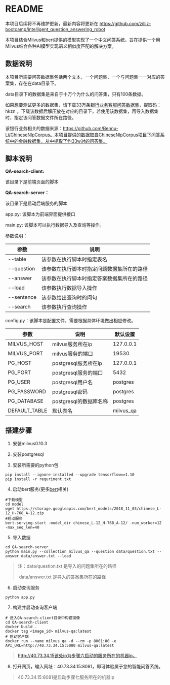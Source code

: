 # README

本项目后续将不再维护更新，最新内容将更新在 https://github.com/zilliz-bootcamp/intelligent_question_answering_robot

本项目结合Milvus和bert提供的模型实现了一个中文问答系统。旨在提供一个用Milvus结合各种AI模型实现语义相似度匹配的解决方案。

## 数据说明

本项目所需要问答数据集包括两个文本，一个问题集，一个与问题集一一对应的答案集，存在在data目录下。

data目录下的数据集是来自于十万个为什么的问答集，只有100条数据。

如果想要测试更多的数据集，请下载33万条[银行业务客服问答数据集](https://pan.baidu.com/s/1g-vMh05sDRv1EBZN6X7Qxw)，提取码：hkzn 。下载该数据后解压放在对应的目录下，若使用该数据集，再导入数据集时，指定该问答数据文件所在路径。

该银行业务相关的数据来源：https://github.com/Bennu-Li/ChineseNlpCorpus。本项目提供的数据取自ChineseNlpCorpus项目下问答系统中的金融数据集，从中提取了约33w对的问答集。

## 脚本说明

**QA-search-client:**

该目录下是前端页面的脚本

**QA-search-server：**

该目录下是启动后端服务的脚本

app.py: 该脚本为前端界面提供接口

main.py: 该脚本可以执行数据导入及查询等操作。

参数说明：

| 参数       | 说明                                       |
| ---------- | ------------------------------------------ |
| --table    | 该参数在执行脚本时指定表名                 |
| --question | 该参数在执行脚本时指定问题数据集所在的路径 |
| --answer   | 该参数在执行脚本时指定答案数据集所在的路径 |
| --load     | 该参数执行数据导入操作                     |
| --sentence | 该参数给出查询时的问句                     |
| --search   | 该参数执行查询操作                         |

config.py：该脚本是配置文件，需要根据具体环境做出相应修改。

| 参数          | 说明                   | 默认设置  |
| ------------- | ---------------------- | --------- |
| MILVUS_HOST   | milvus服务所在ip       | 127.0.0.1 |
| MILVUS_PORT   | milvus服务的端口       | 19530     |
| PG_HOST       | postgresql服务所在ip   | 127.0.0.1 |
| PG_PORT       | postgresql服务的端口   | 5432      |
| PG_USER       | postgresql用户名       | postgres  |
| PG_PASSWORD   | postgresql密码         | postgres  |
| PG_DATABASE   | postgresql的数据库名称 | postgres  |
| DEFAULT_TABLE | 默认表名               | milvus_qa |

## 搭建步骤

1. 安装milvus0.10.3

2. 安装postgresql

3. 安装所需要的python包

```shell
pip install --ignore-installed --upgrade tensorflow==1.10
pip install -r requriment.txt
```

4. 启动bert服务(更多[bert](https://github.com/hanxiao/bert-as-service#building-a-qa-semantic-search-engine-in-3-minutes)相关)

```shell
#下载模型
cd model
wget https://storage.googleapis.com/bert_models/2018_11_03/chinese_L-12_H-768_A-12.zip
#启动服务
bert-serving-start -model_dir chinese_L-12_H-768_A-12/ -num_worker=12 -max_seq_len=40
```

5. 导入数据

```shell
cd QA-search-server
python main.py --collection milvus_qa --question data/question.txt --answer data/answer.txt --load
```

> 注：data/question.txt 是导入的问题集所在的路径
>
> ​        data/answer.txt 是导入的答案集所在的路径

6. 启动查询服务

```shell
python app.py
```

7. 构建并启动查询客户端

```shell
# 进入QA-search-client目录中构建镜像
cd QA-search-client
docker build .
docker tag <image_id> milvus-qa:latest
# 启动客户端
docker run --name milvus_qa -d --rm -p 8001:80 -e API_URL=http://40.73.34.15:5000 milvus-qa:latest
```

> http://40.73.34.15该处ip为步骤六启动的服务所在的机器ip。

8. 打开网页，输入网址：40.73.34.15:8081，即可体验属于您的智能问答系统。

> 40.73.34.15:8081是启动步骤七服务所在的机器ip
